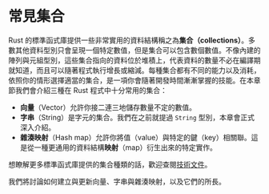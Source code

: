 # 常見集合

Rust 的標準函式庫提供一些非常實用的資料結構稱之為**集合（collections）**。多數其他資料型別只會呈現一個特定數值，但是集合可以包含數個數值。不像內建的陣列與元組型別，這些集合指向的資料位於堆積上，代表資料的數量不必在編譯期就知道，而且可以隨著程式執行增長或縮減。每種集合都有不同的能力以及消耗，依照你的情形選擇適當的集合，是一項你會隨著開發時間漸漸掌握的技能。在本章節我們會介紹三種在 Rust 程式中十分常用的集合：

* **向量**（Vector）允許你接二連三地儲存數量不定的數值。
* **字串**（String）是字元的集合。我們在之前就提過 `String` 型別，本章會正式深入介紹。
* **雜湊映射**（Hash map）允許你將值（value）與特定的鍵（key）相關聯。這是從一種更通用的資料結構**映射**（map）衍生出來的特定實作。

想瞭解更多標準函式庫提供的集合種類的話，歡迎查閱[技術文件][collections]。

我們將討論如何建立與更新向量、字串與雜湊映射，以及它們的所長。

[collections]: https://doc.rust-lang.org/std/collections/index.html
